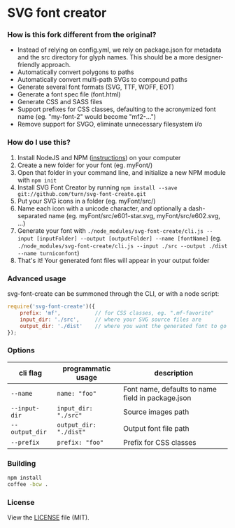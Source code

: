 SVG font creator
================

### How is this fork different from the original?

- Instead of relying on config.yml, we rely on package.json for metadata and the src directory for glyph names. This should be a more designer-friendly approach.
- Automatically convert polygons to paths
- Automatically convert multi-path SVGs to compound paths
- Generate several font formats (SVG, TTF, WOFF, EOT)
- Generate a font spec file (font.html)
- Generate CSS and SASS files
- Support prefixes for CSS classes, defaulting to the acronymized font name (eg. "my-font-2" would become "mf2-...")
- Remove support for SVGO, eliminate unnecessary filesystem i/o

### How do I use this?

1. Install NodeJS and NPM ([instructions](http://nodejs.org/download/)) on your computer
2. Create a new folder for your font (eg. myFont/)
3. Open that folder in your command line, and initialize a new NPM module with `npm init`
4. Install SVG Font Creator by running `npm install --save git://github.com/turn/svg-font-create.git`
5. Put your SVG icons in a folder (eg. myFont/src/)
6. Name each icon with a unicode character, and optionally a dash-separated name (eg. myFont/src/e601-star.svg, myFont/src/e602.svg, ...)
7. Generate your font with `./node_modules/svg-font-create/cli.js --input [inputFolder] --output [outputFolder] --name [fontName]` (eg. `./node_modules/svg-font-create/cli.js --input ./src --output ./dist --name turniconfont`)
8. That's it! Your generated font files will appear in your output folder

### Advanced usage

svg-font-create can be summoned through the CLI, or with a node script:

```js
require('svg-font-create')({
	prefix: 'mf',			// for CSS classes, eg. ".mf-favorite"
	input_dir: './src',		// where your SVG source files are
	output_dir: './dist'	// where you want the generated font to go
});
```

### Options

| cli flag			| programmatic usage					| description										|
|-------------------|---------------------------------------|---------------------------------------------------|
| `--name`			| `name: "foo"`							| Font name, defaults to name field in package.json	|
| `--input-dir`		| `input_dir: "./src"`					| Source images path								|
| `--output_dir`	| `output_dir: "./dist"`				| Output font file path								|
| `--prefix`		| `prefix: "foo"`						| Prefix for CSS classes							|

### Building

```bash
npm install
coffee -bcw .
```

### License

View the [LICENSE](https://github.com/fontello/svg-font-create/blob/master/LICENSE) file
(MIT).